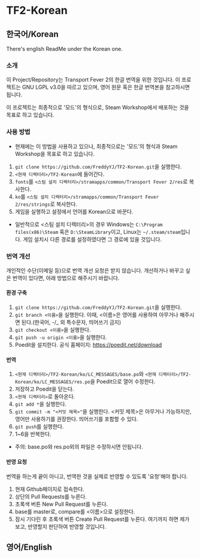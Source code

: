 # TF2-Korean
## 한국어/Korean
There's english ReadMe under the Korean one.

### 소개
이 Project/Repository는 Transport Fever 2의 한글 번역을 위한 것입니다.
이 프로젝트는 GNU LGPL v3.0을 따르고 있으며, 영어 원문 혹은 한글 번역본을 참고하시면 됩니다.

이 프로젝트는 최종적으로 '모드'의 형식으로, Steam Workshop에서 배포하는 것을 목표로 하고 있습니다.

### 사용 방법
* 현재에는 이 방법을 사용하고 있으나, 최종적으로는 '모드'의 형식과 Steam Workshop을 목표로 하고 있습니다.
1. ```git clone https://github.com/FreddyYJ/TF2-Korean.git```을 실행한다.
2. ```<현재 디렉터리>/TF2-Korean```에 들어간다.
3. ```fonts```를 ```<스팀 설치 디렉터리>/stramapps/common/Transport Fever 2/res```로 복사한다.
4. ```ko```를 ```<스팀 설치 디렉터리>/stramapps/common/Transport Fever 2/res/strings```로 복사한다.
5. 게임을 실행하고 설정에서 언어를 Korean으로 바꾼다.
* 일반적으로 <스팀 설치 디렉터리>의 경우
Windows는 ```C:\Program files(x86)\Steam``` 혹은 ```D:\SteamLibrary```이고,
Linux는 ```~/.steam/steam```입니다.
게임 설치시 다른 경로를 설정하였다면 그 경로에 있을 것입니다.

### 번역 개선
개인적인 수단(이메일 등)으로 번역 개선 요청은 받지 않습니다.
개선하거나 바꾸고 싶은 번역이 있다면, 아래 방법으로 해주시기 바랍니다.
#### 환경 구축
1. ```git clone https://github.com/FreddyYJ/TF2-Korean.git```을 실행한다.
2. ```git branch <이름>```을 실행한다. 이때, <이름>은 영어를 사용하여 아무거나 해주시면 된다.(한국어, -/_ 외 특수문자, 띄어쓰기 금지)
3. ```git checkout <이름>```을 실행한다.
4. ```git push -u origin <이름>```을 실행한다.
5. Poedit을 설치한다. 공식 홈페이지: https://poedit.net/download
#### 번역
1. ```<현재 디렉터리>/TF2-Korean/ko/LC_MESSAGES/base.po```와 ```<현재 디렉터리>/TF2-Korean/ko/LC_MESSAGES/res.po```을 Poedit으로 열어 수정한다.
2. 저장하고 Poedit을 닫는다.
3. ```<현재 디렉터리>```로 돌아온다.
4. ```git add *```을 실행한다.
5. ```git commit -m "<커밋 제목>"```을 실행한다. <커밋 제목>은 아무거나 가능하지만, 영어만 사용하기를 권장한다. 띄어쓰기를 포함할 수 있다.
6. ```git push```를 실행한다.
7. 1~6을 반복한다.
* 주의: base.po와 res.po외의 파일은 수정하시면 안됩니다.
#### 반영 요청
번역을 하는게 끝이 아니고, 번역한 것을 실제로 반영할 수 있도록 '요청'해야 합니다.
1. 현재 Github페이지로 접속한다.
2. 상단의 Pull Requests를 누른다.
3. 초록색 버튼 New Pull Request를 누른다.
4. base를 master로, compare를 <이름>으로 설정한다.
5. 잠시 기다린 후 초록색 버튼 Create Pull Request를 누른다.
여기까지 하면 제가 보고, 반영할지 판단하여 반영할 것입니다.

## 영어/English
